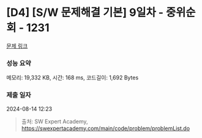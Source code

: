 # [D4] [S/W 문제해결 기본] 9일차 - 중위순회 - 1231 

[문제 링크](https://swexpertacademy.com/main/code/problem/problemDetail.do?contestProbId=AV140YnqAIECFAYD) 

### 성능 요약

메모리: 19,332 KB, 시간: 168 ms, 코드길이: 1,692 Bytes

### 제출 일자

2024-08-14 12:23



> 출처: SW Expert Academy, https://swexpertacademy.com/main/code/problem/problemList.do